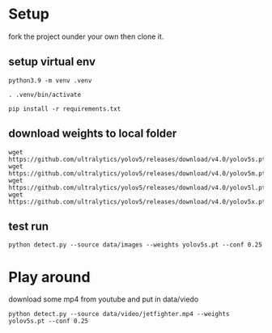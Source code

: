 # Setup
fork the project ounder your own then clone it.

## setup virtual env
```
python3.9 -m venv .venv

. .venv/bin/activate

pip install -r requirements.txt

```

## download weights to local folder

```
wget https://github.com/ultralytics/yolov5/releases/download/v4.0/yolov5s.pt
wget https://github.com/ultralytics/yolov5/releases/download/v4.0/yolov5m.pt
wget https://github.com/ultralytics/yolov5/releases/download/v4.0/yolov5l.pt
wget https://github.com/ultralytics/yolov5/releases/download/v4.0/yolov5x.pt
```

## test run

```
python detect.py --source data/images --weights yolov5s.pt --conf 0.25

```

# Play around
download some mp4 from youtube and put in data/viedo

```
python detect.py --source data/video/jetfighter.mp4 --weights yolov5s.pt --conf 0.25

```